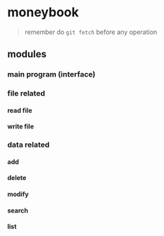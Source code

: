 # moneybook
> remember do ```git fetch``` before any operation 
## modules
### main program (interface)
### file related
#### read file
#### write file
### data related
#### add
#### delete
#### modify
#### search
#### list
